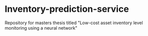# Inventory-prediction-service

Repository for masters thesis titled "Low-cost asset inventory level monitoring using a neural network"
